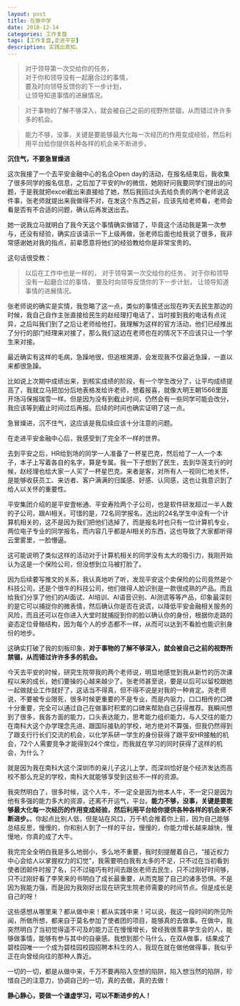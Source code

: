 ```yaml
---
layout: post
title: 在做中学
date: 2018-12-14
categories: 工作复盘
tags: [工作复盘,走进平安]
description: 实践出真知。
---
```

>对于领导第一次交给你的任务，  
对于你和领导没有一起磨合过的事情，  
要及时向领导反馈你的下一步计划，  
让领导知道事情的进展情况。 

> 对于事物的了解不够深入，就会被自己之前的视野所禁锢，从而错过许许多多的机会。

> 能力不够，没事，关键是要能够最大化每一次经历的作用变成经验，然后利用平台给你提供各种各样的机会来不断进步。

**沉住气，不要急冒燥进**

这次我接了一个去平安金融中心的名企Open day的活动，在报名结束后，我收集了很多同学的报名信息，之后加了平安的hr的微信，她刚好问我要同学们提出的问题，于是我就把excel截出来直接给了她，然后我回过头去给负责的两个老师说这件事，张老师就提出来我做得不对，在发这个东西之前，应该先给老师看，老师会看是否有不合适的问题，确认后再发送出去。

她一说我立马就明白了我今天这个事情确实做错了，毕竟这个活动我是第一次参与，还没有经验，确实应该请示一下上级再做，张老师后面也给我说了很多，我非常感谢她对我的指点，前辈愿意将他们的经验教给你是非常宝贵的。

这句话很受教：

>以后在工作中也是一样的，
对于领导第一次交给你的任务，
对于你和领导没有一起磨合过的事情，
要及时向领导反馈你的下一步计划，
让领导知道事情的进展情况。

张老师说的确实是实情，我忽略了这一点，类似的事情还出现在昨天去民生那边的时候，我自己自作主张直接给民生的赵经理打电话了，当时接到我的电话有点诧异，之后叫我们到了之后让老师给他打。我理解为这样的官方活动，他们已经推出了分行的部门经理来对接了，那么我们这边在老师也在的情况下不应该只让一个学生来对接。


最近确实有这样的毛病，急躁地很，但追根溯源，会发现我不仅最近急躁，一直以来都很急躁。

比如说上次期中成绩出来，到核实成绩的阶段，有一个学生改分了，让平均成绩提高了，我就立马把加分后地表格发给许老师，想着报喜，就像大明王朝1566里面开场冯保报瑞雪一样。但是因为没有到截止时间，仍然会有一些同学可能会改分，我应该等到截止时间过后再报。后续的时间也确实证明了这一点。


急冒燥进，沉不住气，这应该是我后续应该十分注意的问题。

在走进平安金融中心后，我感受到了完全不一样的世界。

去到平安之后，HR给到场的同学一人准备了一杯星巴克，然后给了一人一个本子，本子上写着各自的名字，算是专属。我一下子想到了民生，去到华莲支行的时候，赵经理也给大家一人买了一杯星巴克。来者是客，对所有人一视同仁地关怀，是能够收获员工、来访者、客户满满的归属感、好感、认同感，这也让我意识到了给人以关怀的重要性。

平安集团介绍的是平安壹帐通、平安寿险两个子公司，也是软件研发超过一半人数的子公司，跟AI相关。可惜的是，72名同学报名，选出的24名学生中没有一个计算机相关的，这不是因为我们把他们选掉了，而是报名时也只有一位计算机专业，两位电子专业的同学报名，而内容几乎都是AI相关的东西，这也导致了大家都听得云里雾里，一脸懵逼。

这可能说明了类似这样的活动对于计算机相关的同学没有太大的吸引力，我刚开始认为这是一个保险公司，但没想到立马被打脸了。

因为后续要写推文的关系，我认真地听了听，发现平安这个卖保险的公司竟然是个科技公司，还是个很牛的科技公司，他们做得人脸识别是一款很成熟的产品。而且给我们分享了他们的AI面试、AI培训、AI语音识别、AI测谎等等产品，印象最深刻的是它可以捕捉你的微表情，然后确认你是否在说谎，以降低平安金融相关服务的风险，而且还可以在你进入大堂时就捕捉到你的脸以确认你的身份，根据你走路的姿态定位骨骼结构，因为每个人的步态都不一样，从而可以达到不看脸也能识别身份的地步。

这确实打破了我的刻板印象，**对于事物的了解不够深入，就会被自己之前的视野所禁锢，从而错过许许多多的机会。**

今天去平安的时候，研究生院带我的两个老师说，明显地感觉到我从新竹的历次课程以来的成长，她们要操的心越来越少了。张老师甚至说，要是以后可以留校跟她一起做就业工作就好了，这话当不得真，但不得不说是对我的一种肯定。尧老师说，不要被专业限死，很多时候更重要的不是专业，而是内驱力，口口相传的口碑十分重要，完全可以通过自己在做事时积累的口碑来帮助自己获得推荐。我瞬间想到了很多，我各方面的能力，口头表达能力，思考能力组织能力，与人交往的能力在南科大这个办学理念先进、跟国际接轨的学校，地方绝对不算强，但我仍然得到了跟支行行长们交流的机会，以化学系研一学生的身份获得了跟平安HR接触的机会，72个人需要竞争才能得到24个席位，而我就在学习的同时获得了这样的机会，为什么？

就是因为我在南科大这个深圳市的亲儿子这儿上学，而深圳恰好是个经济发达而高校不那么充足的学校，南科大就能够享受到这些不一样的资源。

我突然明白了，很多时候，这个人牛，不一定全是因为他本人牛，不一定只是因为他有多强的能力多大的资源，还离不开运气，平台。**能力不够，没事，关键是要能够最大化每一次经历的作用变成经验，然后利用平台给你提供各种各样的机会来不断进步。**。你起点比别人低，但是站在风口，万千机会推着你上前，因为自己能够总结反思，慢慢的，你和别人到了一样的平台，慢慢的，你能力增长越来越快，慢慢地，你真的成了大牛。

我完完全全明白我是多么地弱小，多么地不重要，我时刻提醒着自己，“接近权力中心会给人以掌握权力的幻觉”，我需要明白我有太多的不足，只不过在当初看到使者团邮件时报了名，只不过碰巧有时间去跟张老师去民生，只不过刚好时间够，只不过刚好看了李笑来的书明白了成长最重要，从而克服了自己的诸多恐惧。不是因为我能力强，而是因为我刚好出现在研究生院老师需要的时间节点。但是成长是自己的呀！

这些感想从哪里来？都从做中来！都从实践中来！可以说，我这一段时间的所见所闻，所做所想，都来自于莫名参加了使者团的项目，能够真的去做事。在做中，我突然明白了当初觉得遥不可及的能力正在慢慢增长，曾经我很羡慕学生会的人，能够做事情，能够有参与其中的自豪感。我想到那个马什么，在双A做事，结果成了碧桂园唯一一个成为碧桂园校园招聘本科生的人，我现在就在做他做得事，我似乎正在向曾经向往的那种人靠近。

一切的一切，都是从做中来，千万不要再陷入空想的陷阱，陷入想当然的陷阱，珍惜自己的注意力，协调自己的一切，真的去做，真的去做！

**静心静心，要做一个谦虚学习，可以不断进步的人！**
